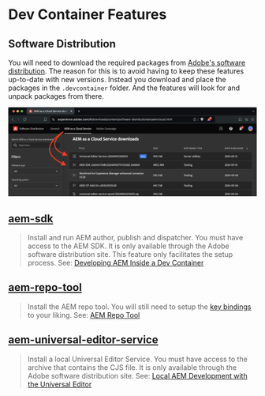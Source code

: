 # Dev Container Features

## Software Distribution
You will need to download the required packages from [Adobe's software distribution](https://experience.adobe.com/#/downloads). The reason for this is to avoid having to keep these features up-to-date with new versions. Instead you download and place the packages in the `.devcontainer` folder. And the features will look for and unpack packages from there.

![Software Distribution](software-distribution.png)

## [aem-sdk](/aem-sdk)
> Install and run AEM author, publish and dispatcher. You must have access to the AEM SDK. It is only available through the Adobe software distribution site. This feature only facilitates the setup process. See: [Developing AEM Inside a Dev Container](https://theaemmaven.com/post/developing-aem-inside-a-dev-container)

## [aem-repo-tool](/aem-repo-tool)
> Install the AEM repo tool. You will still need to setup the [key bindings](https://github.com/Adobe-Marketing-Cloud/tools/tree/master/repo) to your liking. See: [AEM Repo Tool](https://experienceleague.adobe.com/en/docs/experience-manager-cloud-service/content/implementing/developer-tools/repo-tool)

## [aem-universal-editor-service](/aem-universal-editor-service)
> Install a local Universal Editor Service. You must have access to the archive that contains the CJS file. It is only available through the Adobe software distribution site. See: [Local AEM Development with the Universal Editor](https://experienceleague.adobe.com/en/docs/experience-manager-cloud-service/content/implementing/developing/universal-editor/local-dev)

